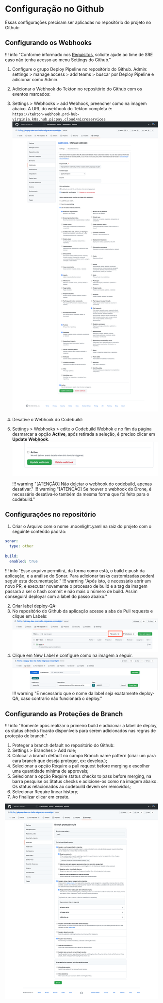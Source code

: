 # Configuração no Github

Essas configurações precisam ser aplicadas no repositório do projeto no Github:

## Configurando os Webhooks

!!! info "Conforme informado nos [Requisitos](https://picpay.atlassian.net/wiki/spaces/MOON/pages/2429453385), solicite ajude ao time de SRE caso não tenha acesso ao menu Settings do Github."

1. Configure o grupo Deploy Pipeline no repositório do Github. Admin: settings > manage access > add teams > buscar por Deploy Pipeline e adicionar como Admin.

2. Adicionar o Webhook do Tekton no repositório do Github com os eventos marcados:

3. Settings > Webhooks > add Webhook, preencher como na imagem abaixo. A URL do webhook do Tekton completa é: <br>
   `https://tekton-webhook.prd-hub-virginia.k8s.hub.picpay.cloud/microservices`
   ![](img/02.png)

4. Desative o Webhook do Codebuild:

5. Settings > Webhooks > edite o Codebuild Webhok e no fim da página desmarcar a opção **Active**, após retirada a seleção, é preciso clicar em **Update Webhook**.
   ![](img/03.png)

   !!! warning "[ATENÇÃO] Não deletar o webhook do codebuild, apenas desativar."
   !!! warning "[ATENÇÃO] Se houver o webhook do Drone, é necessário desativa-lo também da mesma forma que foi feito para o codebuild."

## Configurações no repositório

1. Criar o Arquivo com o nome .moonlight.yaml na raiz do projeto com o seguinte conteúdo padrão:

```yaml
sonar:
  type: other

build:
  enabled: true
```

!!! info "Esse arquivo permitirá, da forma como está, o build e push da aplicação, e a análise do Sonar. Para adicionar tasks customizadas poderá seguir esta documentação."
!!! warning "Após isto, é necessário abrir um novo PR, e executar novamente o processo de build e a tag da imagem passará a ser o hash commit e não mais o número de build. Assim conseguirá deployar com a label do passo abaixo."

2. Criar label deploy-QA:
1. No repositório do Github da aplicação acesse a aba de Pull requests e clique em Labels:
   ![](img/04.png)
1. Clique em New Label e configure como na imagem a seguir.
   ![](img/05.png)
   !!! warning "É necessário que o nome da label seja exatamente deploy-QA, caso contrario não funcionará o deploy."

## Configurando as Proteções de Branch

!!! info "Somente após realizar o primeiro build e adicionar a label de deploy, os status checks ficarão disponíveis para serem adicionados nas regras de proteção de branch."

1. Proteger a branch default no repositório do Github:
1. Settings > Branches > Add rule;
1. Colocar a branch default no campo Branch name pattern (criar um para cara branch que deseja proteger, ex: develop.);
1. Selecionar a opção Require a pull request before merging e escolher uma quantidade mínima de approvals;
1. Selecionar a opção Require status checks to pass before merging, na barra pesquise os Status checks e adicione-os como na imagem abaixo. Os status relacionados ao codebuild devem ser removidos;
1. Selecionar Require linear history;
1. Ao finalizar clicar em create.

![](img/06.png)
